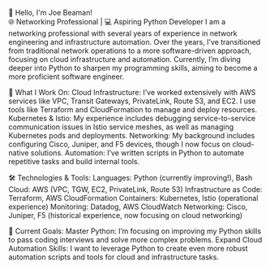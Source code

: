 👋 Hello, I'm Joe Beaman! <br>
🌐 Networking Professional | 💻 Aspiring Python Developer
I am a networking professional with several years of experience in network engineering and infrastructure automation. Over the years, I’ve transitioned from traditional network operations to a more software-driven approach, focusing on cloud infrastructure and automation. Currently, I’m diving deeper into Python to sharpen my programming skills, aiming to become a more proficient software engineer.

🔧 What I Work On:
Cloud Infrastructure: I’ve worked extensively with AWS services like VPC, Transit Gateways, PrivateLink, Route 53, and EC2. I use tools like Terraform and CloudFormation to manage and deploy resources.
Kubernetes & Istio: My experience includes debugging service-to-service communication issues in Istio service meshes, as well as managing Kubernetes pods and deployments.
Networking: My background includes configuring Cisco, Juniper, and F5 devices, though I now focus on cloud-native solutions.
Automation: I’ve written scripts in Python to automate repetitive tasks and build internal tools. <br>

🛠 Technologies & Tools:
Languages: Python (currently improving!), Bash
Cloud: AWS (VPC, TGW, EC2, PrivateLink, Route 53)
Infrastructure as Code: Terraform, AWS CloudFormation
Containers: Kubernetes, Istio (operational experience)
Monitoring: Datadog, AWS CloudWatch
Networking: Cisco, Juniper, F5 (historical experience, now focusing on cloud networking) <br>

🎯 Current Goals:
Master Python: I’m focusing on improving my Python skills to pass coding interviews and solve more complex problems.
Expand Cloud Automation Skills: I want to leverage Python to create even more robust automation scripts and tools for cloud and infrastructure tasks.
